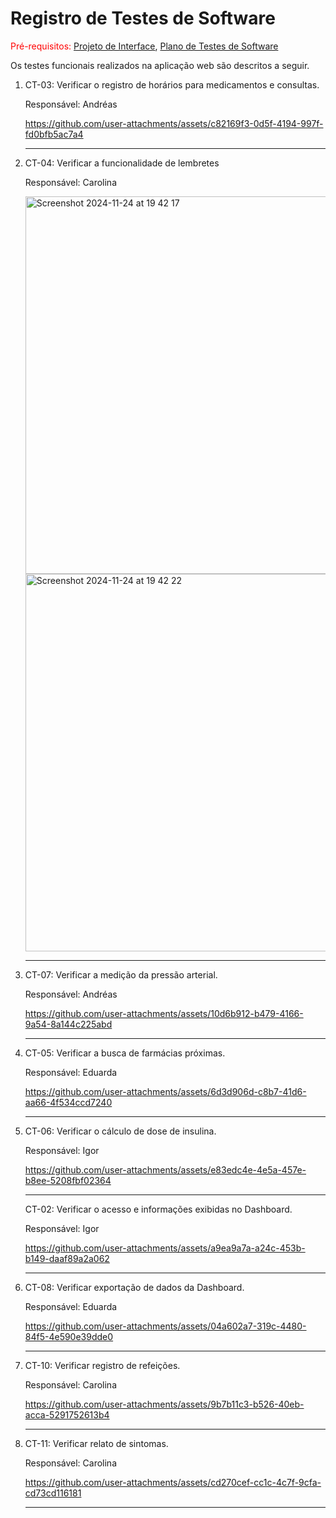 # Registro de Testes de Software

<span style="color:red">Pré-requisitos: <a href="https://github.com/ICEI-PUC-Minas-PMV-ADS/pmv-ads-2024-2-e1-proj-web-t3-wellcontrol/blob/main/documentos/04-Projeto%20de%20Interface.md"> Projeto de Interface</a></span>, <a href="https://github.com/ICEI-PUC-Minas-PMV-ADS/pmv-ads-2024-2-e1-proj-web-t3-wellcontrol/blob/main/documentos/07-Plano%20de%20Testes%20de%20Software.md"> Plano de Testes de Software</a>

Os testes funcionais realizados na aplicação web são descritos a seguir.

<ol>
  <li> CT-03: Verificar o registro de horários para medicamentos e consultas.

  Responsável: Andréas

https://github.com/user-attachments/assets/c82169f3-0d5f-4194-997f-fd0bfb5ac7a4

  </li>
    <hr>

<li>   CT-04: Verificar a funcionalidade de lembretes

  Responsável: Carolina
  
<img width="604" alt="Screenshot 2024-11-24 at 19 42 17" src="https://github.com/user-attachments/assets/b549aeda-c05c-4df2-94c2-a08c8f8207fa">
<img width="604" alt="Screenshot 2024-11-24 at 19 42 22" src="https://github.com/user-attachments/assets/d87f7710-4074-4e6f-8695-0253fa616ad2">


  </li>
  <hr>

  <li> CT-07: Verificar a medição da pressão arterial.

  Responsável: Andréas

https://github.com/user-attachments/assets/10d6b912-b479-4166-9a54-8a144c225abd

  </li>
  <hr>

<li> CT-05: Verificar a busca de farmácias próximas.

  Responsável: Eduarda

https://github.com/user-attachments/assets/6d3d906d-c8b7-41d6-aa66-4f534ccd7240

</li>
  <hr>

<li> CT-06: Verificar o cálculo de dose de insulina.

  Responsável: Igor

https://github.com/user-attachments/assets/e83edc4e-4e5a-457e-b8ee-5208fbf02364

</li>
  <hr>

  CT-02: Verificar o acesso e informações exibidas no Dashboard.

  Responsável: Igor

https://github.com/user-attachments/assets/a9ea9a7a-a24c-453b-b149-daaf89a2a062

</li>
  <hr>  

<li> CT-08: Verificar exportação de dados da Dashboard.
  
  Responsável: Eduarda

https://github.com/user-attachments/assets/04a602a7-319c-4480-84f5-4e590e39dde0

</li>
  <hr>
  <li> CT-10: Verificar registro de refeições.
    
  Responsável: Carolina

https://github.com/user-attachments/assets/9b7b11c3-b526-40eb-acca-5291752613b4

</li>
  <hr>
    <li> CT-11: Verificar relato de sintomas.

  Responsável: Carolina

https://github.com/user-attachments/assets/cd270cef-cc1c-4c7f-9cfa-cd73cd116181

</li>
  <hr>

